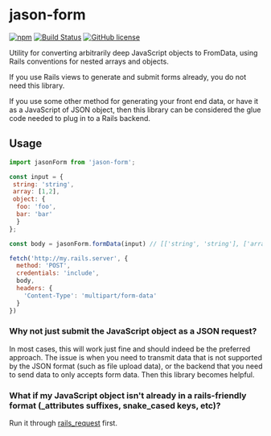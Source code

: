 # jason-form

[![npm](https://img.shields.io/npm/dm/jason-form.svg)]()
[![Build Status](https://travis-ci.org/greena13/jason-form.svg)](https://travis-ci.org/greena13/jason-form)
[![GitHub license](https://img.shields.io/github/license/greena13/jason-form.svg)](https://github.com/greena13/jason-form/blob/master/LICENSE)


Utility for converting arbitrarily deep JavaScript objects to FromData, using Rails conventions for nested arrays and objects.

If you use Rails views to generate and submit forms already, you do not need this library.

If you use some other method for generating your front end data, or have it as a JavaScript of JSON object, then this library can be considered the glue code needed to plug in to a Rails backend.

## Usage

```javascript
import jasonForm from 'jason-form';

const input = {
 string: 'string',
 array: [1,2],
 object: {
  foo: 'foo',
  bar: 'bar'
  }
};

const body = jasonForm.formData(input) // [['string', 'string'], ['array[]', 1], ['array[]', 2], ['object[foo]', 'foo'] ['object[bar]', 'bar']]

fetch('http://my.rails.server', {
  method: 'POST',
  credentials: 'include',
  body,
  headers: {
    'Content-Type': 'multipart/form-data'
  }
})
```

### Why not just submit the JavaScript object as a JSON request?

In most cases, this will work just fine and should indeed be the preferred approach. The issue is when you need to transmit data that is not supported by the JSON format (such as file upload data), or the backend that you need to send data to only accepts form data. Then this library becomes helpful.

### What if my JavaScript object isn't already in a rails-friendly format (_attributes suffixes, snake_cased keys, etc)?

Run it through [rails_request](https://github.com/greena13/rails-request) first.
